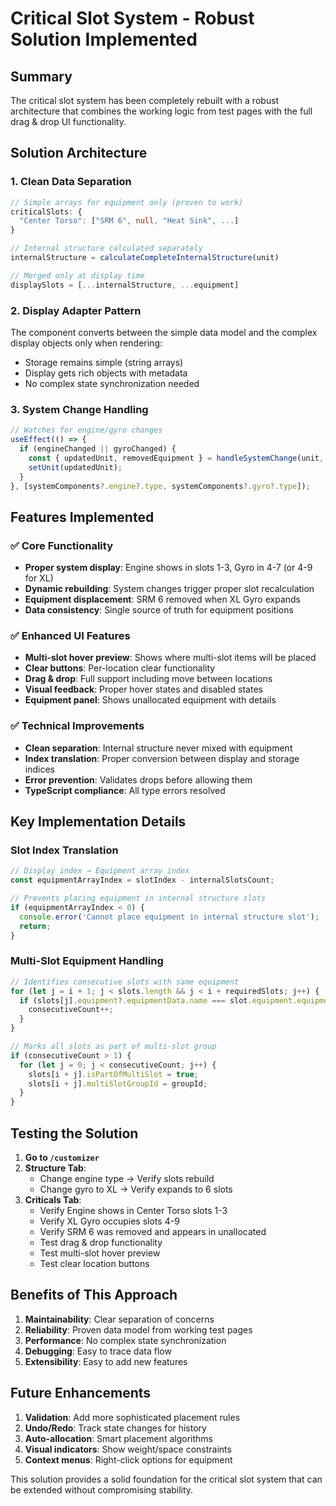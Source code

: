 # Critical Slot System - Robust Solution Implemented

## Summary
The critical slot system has been completely rebuilt with a robust architecture that combines the working logic from test pages with the full drag & drop UI functionality.

## Solution Architecture

### 1. Clean Data Separation
```typescript
// Simple arrays for equipment only (proven to work)
criticalSlots: {
  "Center Torso": ["SRM 6", null, "Heat Sink", ...]
}

// Internal structure calculated separately
internalStructure = calculateCompleteInternalStructure(unit)

// Merged only at display time
displaySlots = [...internalStructure, ...equipment]
```

### 2. Display Adapter Pattern
The component converts between the simple data model and the complex display objects only when rendering:
- Storage remains simple (string arrays)
- Display gets rich objects with metadata
- No complex state synchronization needed

### 3. System Change Handling
```typescript
// Watches for engine/gyro changes
useEffect(() => {
  if (engineChanged || gyroChanged) {
    const { updatedUnit, removedEquipment } = handleSystemChange(unit, changeType, newValue);
    setUnit(updatedUnit);
  }
}, [systemComponents?.engine?.type, systemComponents?.gyro?.type]);
```

## Features Implemented

### ✅ Core Functionality
- **Proper system display**: Engine shows in slots 1-3, Gyro in 4-7 (or 4-9 for XL)
- **Dynamic rebuilding**: System changes trigger proper slot recalculation
- **Equipment displacement**: SRM 6 removed when XL Gyro expands
- **Data consistency**: Single source of truth for equipment positions

### ✅ Enhanced UI Features
- **Multi-slot hover preview**: Shows where multi-slot items will be placed
- **Clear buttons**: Per-location clear functionality
- **Drag & drop**: Full support including move between locations
- **Visual feedback**: Proper hover states and disabled states
- **Equipment panel**: Shows unallocated equipment with details

### ✅ Technical Improvements
- **Clean separation**: Internal structure never mixed with equipment
- **Index translation**: Proper conversion between display and storage indices
- **Error prevention**: Validates drops before allowing them
- **TypeScript compliance**: All type errors resolved

## Key Implementation Details

### Slot Index Translation
```typescript
// Display index → Equipment array index
const equipmentArrayIndex = slotIndex - internalSlotsCount;

// Prevents placing equipment in internal structure slots
if (equipmentArrayIndex < 0) {
  console.error('Cannot place equipment in internal structure slot');
  return;
}
```

### Multi-Slot Equipment Handling
```typescript
// Identifies consecutive slots with same equipment
for (let j = i + 1; j < slots.length && j < i + requiredSlots; j++) {
  if (slots[j].equipment?.equipmentData.name === slot.equipment.equipmentData.name) {
    consecutiveCount++;
  }
}

// Marks all slots as part of multi-slot group
if (consecutiveCount > 1) {
  for (let j = 0; j < consecutiveCount; j++) {
    slots[i + j].isPartOfMultiSlot = true;
    slots[i + j].multiSlotGroupId = groupId;
  }
}
```

## Testing the Solution

1. **Go to `/customizer`**
2. **Structure Tab**:
   - Change engine type → Verify slots rebuild
   - Change gyro to XL → Verify expands to 6 slots
3. **Criticals Tab**:
   - Verify Engine shows in Center Torso slots 1-3
   - Verify XL Gyro occupies slots 4-9
   - Verify SRM 6 was removed and appears in unallocated
   - Test drag & drop functionality
   - Test multi-slot hover preview
   - Test clear location buttons

## Benefits of This Approach

1. **Maintainability**: Clear separation of concerns
2. **Reliability**: Proven data model from working test pages
3. **Performance**: No complex state synchronization
4. **Debugging**: Easy to trace data flow
5. **Extensibility**: Easy to add new features

## Future Enhancements

1. **Validation**: Add more sophisticated placement rules
2. **Undo/Redo**: Track state changes for history
3. **Auto-allocation**: Smart placement algorithms
4. **Visual indicators**: Show weight/space constraints
5. **Context menus**: Right-click options for equipment

This solution provides a solid foundation for the critical slot system that can be extended without compromising stability.
